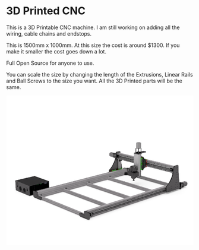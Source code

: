 # 3D Printed CNC
This is a 3D Printable CNC machine. I am still working on adding all the wiring, cable chains and endstops.

This is 1500mm x 1000mm. At this size the cost is around $1300. If you make it smaller the cost goes down a lot.

Full Open Source for anyone to use.

You can scale the size by changing the length of the Extrusions, Linear Rails and Ball Screws to the size you want. All the 3D Printed parts will be the same.

![3dthat 3d Printed CNC](https://github.com/3Dthat/3D-Printed-CNC/blob/3Dthat/Images/CNCBuild.PNG)
